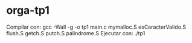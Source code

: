# orga-tp1


Compilar con: gcc -Wall -g -o tp1 main.c mymalloc.S esCaracterValido.S flush.S getch.S putch.S palindrome.S
Ejecutar con: ./tp1
